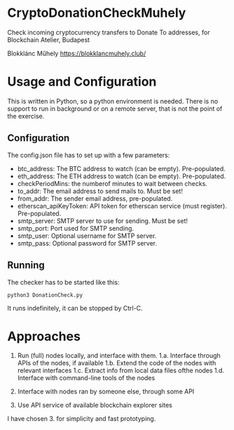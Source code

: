# CryptoDonationCheckMuhely
Check incoming cryptocurrency transfers to Donate To addresses, for Blockchain Atelier, Budapest

Blokklánc Műhely   https://blokklancmuhely.club/

# Usage and Configuration
This is written in Python, so a python environment is needed.
There is no support to run in background or on a remote server, that is not the point of the exercise.

## Configuration
The config.json file has to set up with a few parameters:
- btc_address: The BTC address to watch (can be empty).  Pre-populated.
- eth_address: The ETH address to watch (can be empty).  Pre-populated.
- checkPeriodMins: the numberof minutes to wait between checks.
- to_addr: The email address to send mails to.  Must be set!
- from_addr:  The sender email address, pre-populated.
- etherscan_apiKeyToken: API token for etherscan service (must register).  Pre-populated.
- smtp_server: SMTP server to use for sending.  Must be set!
- smtp_port: Port used for SMTP sending.
- smtp_user: Optional username for SMTP server.
- smtp_pass: Optional password for SMTP server.

## Running
The checker has to be started like this:
```
python3 DonationCheck.py 
```
It runs indefinitely, it can be stopped by Ctrl-C.


# Approaches
1. Run (full) nodes locally, and interface with them.
1.a. Interface through APIs of the nodes, if available
1.b. Extend the code of the nodes with relevant interfaces
1.c. Extract info from local data files ofthe nodes
1.d. Interface with command-line tools of the nodes

2. Interface with nodes ran by someone else, through some API

3. Use API service of available blockchain explorer sites

I have chosen 3. for simplicity and fast prototyping.

